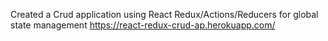 Created a Crud application using React Redux/Actions/Reducers for global state management
https://react-redux-crud-ap.herokuapp.com/
